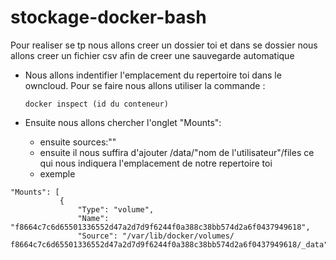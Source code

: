 # stockage-docker-bash

Pour realiser se tp nous allons creer un dossier toi et dans se dossier nous allons creer un fichier csv afin de creer une sauvegarde automatique 

* Nous allons indentifier l'emplacement du repertoire toi dans le owncloud.
Pour se faire nous allons utiliser la commande :

  ```docker inspect (id du conteneur)``` 

* Ensuite nous allons chercher l'onglet "Mounts": 
	* ensuite sources:""
    * ensuite il nous suffira d'ajouter /data/"nom de l'utilisateur"/files ce qui nous indiquera l'emplacement de notre repertoire toi 
    * exemple
 ``` 
 "Mounts": [
            {
                "Type": "volume",
                "Name": "f8664c7c6d65501336552d47a2d7d9f6244f0a388c38bb574d2a6f0437949618",
                "Source": "/var/lib/docker/volumes/	f8664c7c6d65501336552d47a2d7d9f6244f0a388c38bb574d2a6f0437949618/_data",```
